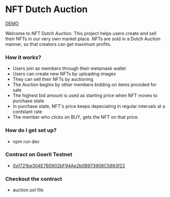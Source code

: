 # NFT Dutch Auction #

[DEMO](https://stackblitz.com/edit/vitejs-vite-n1dvam)

Welcome to NFT Dutch Auction. This project helps users create and sell their NFTs in our very own market place. NFTs are sold in a Dutch Auction manner, so that creators can get maximum profits.

### How it works? ###

* Users join as members through their metamask wallet
* Users can create new NFTs by uploading images
* They can sell their NFTs by auctioning
* The Auction begins by other members bidding on items provided for sale
* The highest bid amount is used as starting price when NFT moves to purchase state
* In purchase state, NFT's price keeps depeciating in regular intervals at a contstant rate
* The member who clicks on BUY, gets the NFT on that price.

### How do I get set up? ###

* npm run dev

### Contract on Goerli Testnet ###

* [0xf721be304E7B5902bF94Ae2b0B973908C5893f22](https://goerli.etherscan.io/address/0xf721be304e7b5902bf94ae2b0b973908c5893f22)

### Checkout the contract
* auction.sol file
